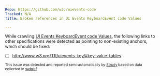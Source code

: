 ```yaml
---
Repo: https://github.com/w3c/uievents-code
Tracked: N/A
Title: Broken references in UI Events KeyboardEvent code Values

---
```


While crawling [UI Events KeyboardEvent code Values](https://w3c.github.io/uievents-code/), the following links to other specifications were detected as pointing to non-existing anchors, which should be fixed:
* [ ] http://www.w3.org/TR/uievents-key/#key-value-tables

<sub>This issue was detected and reported semi-automatically by [Strudy](https://github.com/w3c/strudy/) based on data collected in [webref](https://github.com/w3c/webref/).</sub>